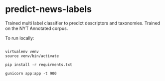 # predict-news-labels

Trained multi label classifier to predict descriptors and taxonomies. Trained on the NYT Annotated corpus.


To run locally:
```bazaar

virtualenv venv
source venv/bin/activate
 
pip install -r requirments.txt  
  
gunicorn app:app -t 900


```
